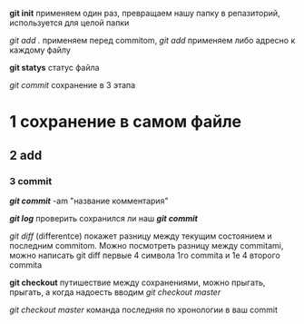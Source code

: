 **git init** применяем один раз, превращаем нашу папку в репазиторий, используется для целой папки

_git add ._ применяем перед commitom, _git add_ применяем либо адресно к каждому файлу

**git statys** статус файла

*git commit* сохранение в 3 этапа

# 1 сохранение в самом файле 

## 2 add

### 3 commit

***git commit*** -am "название комментария"

***git log*** проверить сохранился ли наш ***git commit***

_git diff_ (differentce) покажет разницу между текущим состоянием и последним commitom. Можно посмотреть разницу между commitami, можно написать git diff первые 4 символа 1го commita и 1е 4 второго commita

**git checkout** путишествие между сохранениями, можно прыгать, прыгать, а когда надоесть вводим *git checkout master*

*git checkout master* команда последняя по хронологии в ваш commit